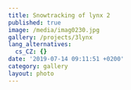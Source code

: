 ```yaml
---
title: Snowtracking of lynx 2
published: true
image: /media/imag0230.jpg
gallery: /projects/3lynx
lang_alternatives:
  cs_CZ: {}
date: '2019-07-14 09:11:51 +0200'
category: gallery
layout: photo
---
```


